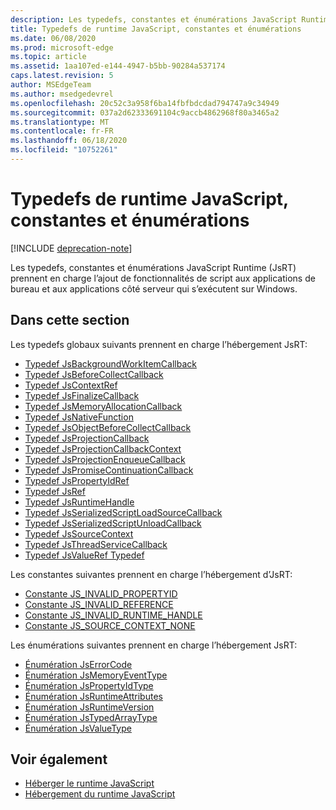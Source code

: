 ```yaml
---
description: Les typedefs, constantes et énumérations JavaScript Runtime (JsRT) prennent en charge l’ajout de fonctionnalités de script aux applications de bureau et aux applications côté serveur qui s’exécutent sur Windows.
title: Typedefs de runtime JavaScript, constantes et énumérations
ms.date: 06/08/2020
ms.prod: microsoft-edge
ms.topic: article
ms.assetid: 1aa107ed-e144-4947-b5bb-90284a537174
caps.latest.revision: 5
author: MSEdgeTeam
ms.author: msedgedevrel
ms.openlocfilehash: 20c52c3a958f6ba14fbfbdcdad794747a9c34949
ms.sourcegitcommit: 037a2d62333691104c9accb4862968f80a3465a2
ms.translationtype: MT
ms.contentlocale: fr-FR
ms.lasthandoff: 06/18/2020
ms.locfileid: "10752261"
---
```

# Typedefs de runtime JavaScript, constantes et énumérations  

[!INCLUDE [deprecation-note](../includes/deprecation-note.md)]  

Les typedefs, constantes et énumérations JavaScript Runtime (JsRT) prennent en charge l’ajout de fonctionnalités de script aux applications de bureau et aux applications côté serveur qui s’exécutent sur Windows.  

## Dans cette section  

Les typedefs globaux suivants prennent en charge l’hébergement JsRT:  

*   [Typedef JsBackgroundWorkItemCallback](./jsbackgroundworkitemcallback-typedef.md)  
*   [Typedef JsBeforeCollectCallback](./jsbeforecollectcallback-typedef.md)  
*   [Typedef JsContextRef](./jscontextref-typedef.md)  
*   [Typedef JsFinalizeCallback](./jsfinalizecallback-typedef.md)  
*   [Typedef JsMemoryAllocationCallback](./jsmemoryallocationcallback-typedef.md)  
*   [Typedef JsNativeFunction](./jsnativefunction-typedef.md)  
*   [Typedef JsObjectBeforeCollectCallback](./jsobjectbeforecollectcallback-typedef.md)  
*   [Typedef JsProjectionCallback](./jsprojectioncallback-typedef.md)  
*   [Typedef JsProjectionCallbackContext](./jsprojectioncallbackcontext-typedef.md)  
*   [Typedef JsProjectionEnqueueCallback](./jsprojectionenqueuecallback-typedef.md)  
*   [Typedef JsPromiseContinuationCallback](./jspromisecontinuationcallback-typedef.md)  
*   [Typedef JsPropertyIdRef](./jspropertyidref-typedef.md)  
*   [Typedef JsRef](./jsref-typedef.md)  
*   [Typedef JsRuntimeHandle](./jsruntimehandle-typedef.md)  
*   [Typedef JsSerializedScriptLoadSourceCallback](./jsserializedscriptloadsourcecallback-typedef.md)  
*   [Typedef JsSerializedScriptUnloadCallback](./jsserializedscriptunloadcallback-typedef.md)  
*   [Typedef JsSourceContext](./jssourcecontext-typedef.md)  
*   [Typedef JsThreadServiceCallback](./jsthreadservicecallback-typedef.md)  
*   [Typedef JsValueRef Typedef](./jsvalueref-typedef.md)  

Les constantes suivantes prennent en charge l’hébergement d’JsRT:  

*   [Constante JS_INVALID_PROPERTYID](./js-invalid-propertyid-constant.md)  
*   [Constante JS_INVALID_REFERENCE](./js-invalid-reference-constant.md)  
*   [Constante JS_INVALID_RUNTIME_HANDLE](./js-invalid-runtime-handle-constant.md)  
*   [Constante JS_SOURCE_CONTEXT_NONE](./js-source-context-none-constant.md)  

Les énumérations suivantes prennent en charge l’hébergement JsRT:  

*   [Énumération JsErrorCode](./jserrorcode-enumeration.md)  
*   [Énumération JsMemoryEventType](./jsmemoryeventtype-enumeration.md)  
*   [Énumération JsPropertyIdType](./jspropertyidtype-enumeration.md)  
*   [Énumération JsRuntimeAttributes](./jsruntimeattributes-enumeration.md)  
*   [Énumération JsRuntimeVersion](./jsruntimeversion-enumeration.md)  
*   [Énumération JsTypedArrayType](./jstypedarraytype-enumeration.md)  
*   [Énumération JsValueType](./jsvaluetype-enumeration.md)  

## Voir également  

*   [Héberger le runtime JavaScript](./hosting-the-javascript-runtime.md)  
*   [Hébergement du runtime JavaScript](../javascript-runtime-hosting.md)  
